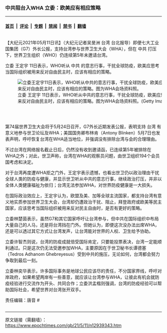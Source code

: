 ### 中共阻台入WHA 立委：欧美应有相应策略

---

#### [首页](../../../..?n12939343) &nbsp;|&nbsp; [评论](../../../../../epoch-comment?n12939343) &nbsp;|&nbsp; [专题](../../../../../epoch-special?n12939343) &nbsp;|&nbsp; [禁闻](../../../../../epoch-news?n12939343) &nbsp;|&nbsp; [禁书](../../../../../books?n12939343) &nbsp;|&nbsp; [翻墙](https://github.com/gfw-breaker/nogfw/blob/master/README.md?n12939343)


<div class="column" id="artbody" itemprop="articleBody">
 <!-- article content begin -->
 <p>
  【大纪元2021年05月11日讯】（大纪元记者吴旻洲
  <ok href="https://www.epochtimes.com/gb/tag/%E5%8F%B0%E6%B9%BE.html">
   台湾
  </ok>
  台北报导）即便七大工业国集团（G7）外长公报，支持台湾参与世界卫生大会（WHA），但在
  <ok href="https://www.epochtimes.com/gb/tag/%E4%B8%AD%E5%85%B1.html">
   中共
  </ok>
  打压下，世界卫生组织（WHO）仍连续第5年未邀请台湾。
 </p>
 <p>
  <ok href="https://www.epochtimes.com/gb/tag/%E7%AB%8B%E5%A7%94.html">
   立委
  </ok>
  <ok href="https://www.epochtimes.com/gb/tag/%E7%8E%8B%E5%AE%9A%E5%AE%87.html">
   王定宇
  </ok>
  11日表示，WHO听从
  <ok href="https://www.epochtimes.com/gb/tag/%E4%B8%AD%E5%85%B1.html">
   中共
  </ok>
  的意志行事，干扰全球防疫，欧美应思考当国际组织被用来反对自由民主时，应该有相应的策略。
 </p>
 <figure aria-describedby="caption-12939346" class="wp-caption aligncenter" id="12939346" style="width: 600px">
  <ok href=" https://i.epochtimes.com/assets/uploads/2021/05/id12939346-497428-450x300.jpg" rel="noreferrer noopener" target="_blank">
   <img alt="立委王定宇11日表示，WHO听从中共的意志行事，干扰全球防疫，欧美应思考当国际组织被用来反对自由民主时，应该有相应的策略。图为WHA会场资料照。" class="" src="https://i.epochtimes.com/assets/uploads/2021/05/id12939346-497428-450x300.jpg"/>
  </ok>
  <br/><figcaption class="wp-caption-text" id="caption-12939346">
   <ok href="https://www.epochtimes.com/gb/tag/%E7%AB%8B%E5%A7%94.html">
    立委
   </ok>
   <ok href="https://www.epochtimes.com/gb/tag/%E7%8E%8B%E5%AE%9A%E5%AE%87.html">
    王定宇
   </ok>
   11日表示，WHO听从中共的意志行事，干扰全球防疫，欧美应思考当国际组织被用来反对自由民主时，应该有相应的策略。图为WHA会场资料照。(Getty Images)
  </figcaption><br/>
 </figure><br/>
 <p>
  第74届世界卫生大会将于5月24日召开，G7外长近期发表公报，表明支持
  <ok href="https://www.epochtimes.com/gb/tag/%E5%8F%B0%E6%B9%BE.html">
   台湾
  </ok>
  有意义地参与世卫论坛及WHA；美国国务卿布林肯（Antony Blinken）5月7日也发表声明，呼吁恢复台湾在WHA适当地位，并强调没有排除台湾与会的合理理由。
 </p>
 <p>
  不过台湾在网络报名截止日后，仍然没有收到邀请函，已连续第5年被排除在WHA之外；对此，世卫声称，台湾在WHA的观察员问题，由世卫组织194个会员国考虑和决定。
 </p>
 <p>
  对于台湾再度遭WHA拒之门外，王定宇表示遗憾，也看出世卫仍以政治理由干扰全球人类的防疫与健康，并显示世卫听从中共的意志行事，继续政治打压，并非以全体人类健康福祉为依归；台湾无法参加WHA，对世界防疫健康是一大损失。
 </p>
 <p>
  在国际政治效应上，王定宇认为，欧盟及美、加等全球主流国家，都支持台湾有意义地实质参加世界卫生大会，台湾却仍遭政治干扰、阻止，拜登政府或欧美等民主国家，应该思考当国际组织被用来反对民主自由时，是否有更好的策略。
 </p>
 <p>
  立委林楚茵表示，虽然G7和其它国家呼吁让台湾参与，但中共在国际组织中布局大量自己的人马，还是将台湾挡在门外。但她认为，即便这次没办法出席WHA，还是可以透过其它方式让台湾发声，让台湾能对世界的人权、卫生给予协助。
 </p>
 <p>
  立委许智杰则说，台湾的防疫成就倍受国际肯定，只要能投票表决，台湾一定能顺利通过。只是这次仍无法受邀参加WHA，主要原因在于世卫秘书长谭德塞（Tedros Adhanom Ghebreyesus）受到中共的施压，无论如何，台湾都会努力争取到最后一刻。
 </p>
 <p>
  立委林奕华表示，许多国际事务是地球公民应该尽的责任，不分国家界线，呼吁对岸政府，如果希望两岸有一些善意，就应该让台湾参与WHA，让彼此有机会就防疫经验进行交流作为开头、共同合作；立委洪孟楷则强调，台湾的防疫经验可以帮助国际社会，希望世界对台湾张开双手。
 </p>
 <p>
  责任编辑：唐音 #
 </p>
 <!-- article content end -->
</div>


---

原文链接（需翻墙）：https://www.epochtimes.com/gb/21/5/11/n12939343.htm
